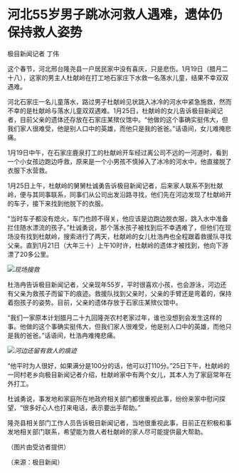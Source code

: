 # 河北55岁男子跳冰河救人遇难，遗体仍保持救人姿势

极目新闻记者 丁伟

这个春节，河北邢台隆尧县一户居民家中没有喜庆，只是悲伤。1月19日（腊月二十八），这家的男主人杜献岭在打工地石家庄下水救一名落水儿童，结果不幸双双遇难。

河北石家庄一名儿童落水，路过男子杜献岭见状跳入冰冷的河水中紧急施救，然而不幸的是杜献岭与落水儿童双双遇难。1月25日，杜献岭的女儿告诉极目新闻记者，目前父亲的遗体还存放在石家庄某殡仪馆中。“他做的这个事确实挺伟大，但我们家人很难受，他是别人口中的英雄，而他只是我的爸爸。”话语间，女儿难掩悲痛。

1月19日中午，在石家庄鹿泉打工的杜献岭开车经过离公司不远的一河道时，看到一个小女孩边跑边呼救，原来是一个小男孩不慎掉入了冰冷的河水中，他直接脱了衣服下水营救。

1月25日上午，杜献岭的舅舅杜诚勇告诉极目新闻记者，后来家人联系不到杜献岭，便与其同事联系，同事们从公司出发沿路寻找，他们先在河边发现了杜献岭开的车子，接下来找到他脱下的衣服。

“当时车子都没有熄火，车门也顾不得关，他应该是边跑边脱衣服，跳入水中准备拦住随水漂流的孩子。”杜诚勇说，那个落水孩子被找到后不幸遇难了，但他们在现场没有找到杜献岭，搜索进行了两天，杜献岭的女儿杜浩冉也全程跟着救援队寻找父亲。直到1月21日（大年三十）上午10时许，杜献岭的遗体才被找到，他向下游漂了20多公里。

![](https://inews.gtimg.com/newsapp_bt/0/15626717298/1000)_现场搜救_

杜浩冉告诉极目新闻记者，父亲现年55岁，平时很喜欢小孩，也会游泳，河边还有父亲为救孩子而留下的痕迹。救援队找到父亲时，父亲的手臂还是弯着的，保持着抱孩子的姿势。目前，父亲的遗体存放于石家庄某殡仪馆中。

“我们一家原本计划腊月二十九回隆尧农村老家过年，谁也没想到会发生这样的事。他做的这个事确实挺伟大，但我们家人很难受，他是别人口中的英雄，而他只是我的爸爸。”话语间，杜浩冉难掩悲痛。

![](https://inews.gtimg.com/newsapp_bt/0/15626717304/1000)_河边还留有救人的痕迹_

“他平时为人很好，如果满分是100分的话，他可以打110分。”25日下午，杜献岭的一同村老乡向极目新闻记者介绍，杜献岭家中有两个女儿，其本人为了家庭常年在外打工。

杜诚勇说，事发地和家庭所在地政府相关部门都很重视此事，纷纷来家中慰问探望，“很多好心人也打来电话，表示要出手帮助。”

隆尧县相关部门工作人员告诉极目新闻记者，当地很重视此事，目前正在积极和事发地相关部门联系，希望能为救人者杜献岭的家人尽可能提供最大帮助。

（图片由受访者提供）

（来源：极目新闻）

